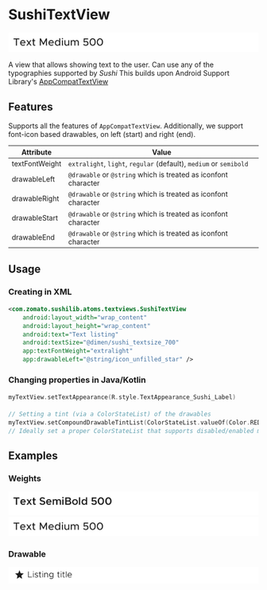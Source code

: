 # SushiTextView

![text-medium](../../img/textviews/text-medium.png)

A view that allows showing text to the user. Can use any of the typographies supported by _Sushi_
This builds upon Android Support Library's [AppCompatTextView](https://developer.android.com/reference/android/support/v7/widget/AppCompatTextView)

## Features

Supports all the features of `AppCompatTextView`. Additionally, we support
font-icon based drawables, on left (start) and right (end).

| Attribute      | Value                                                              |
| -------------- | ------------------------------------------------------------------ |
| textFontWeight | `extralight`, `light`, `regular` (default), `medium` or `semibold` |
| drawableLeft   | `@drawable` or `@string` which is treated as iconfont character    |
| drawableRight  | `@drawable` or `@string` which is treated as iconfont character    |
| drawableStart  | `@drawable` or `@string` which is treated as iconfont character    |
| drawableEnd    | `@drawable` or `@string` which is treated as iconfont character    |

<DrawableWarning/>

## Usage

### Creating in XML

```xml
<com.zomato.sushilib.atoms.textviews.SushiTextView
    android:layout_width="wrap_content"
    android:layout_height="wrap_content"
    android:text="Text listing"
    android:textSize="@dimen/sushi_textsize_700"
    app:textFontWeight="extralight"
    app:drawableLeft="@string/icon_unfilled_star" />
```

### Changing properties in Java/Kotlin

```kotlin
myTextView.setTextAppearance(R.style.TextAppearance_Sushi_Label)

// Setting a tint (via a ColorStateList) of the drawables
myTextView.setCompoundDrawableTintList(ColorStateList.valueOf(Color.RED))
// Ideally set a proper ColorStateList that supports disabled/enabled modes etc
```

## Examples

### Weights

![text-semibold](../../img/textviews/text-semibold.png)
![text-medium](../../img/textviews/text-medium.png)

### Drawable

![text-with-drawable](../../img/textviews/text-with-drawable.png)
